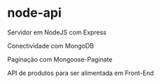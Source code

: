 # node-api

<p>Servidor em NodeJS com Express</p>
<p>Conectividade com MongoDB</p>
<p>Paginação com Mongoose-Paginate</p>
<p>API de produtos para ser alimentada em Front-End</p>
